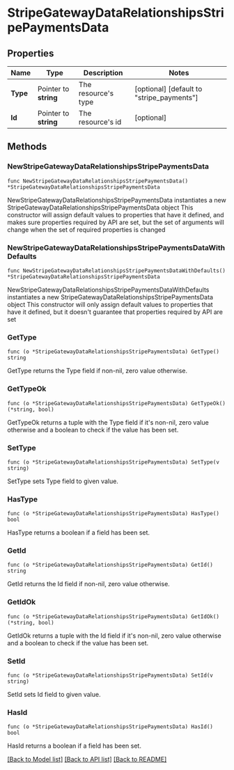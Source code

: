 # StripeGatewayDataRelationshipsStripePaymentsData

## Properties

Name | Type | Description | Notes
------------ | ------------- | ------------- | -------------
**Type** | Pointer to **string** | The resource&#39;s type | [optional] [default to "stripe_payments"]
**Id** | Pointer to **string** | The resource&#39;s id | [optional] 

## Methods

### NewStripeGatewayDataRelationshipsStripePaymentsData

`func NewStripeGatewayDataRelationshipsStripePaymentsData() *StripeGatewayDataRelationshipsStripePaymentsData`

NewStripeGatewayDataRelationshipsStripePaymentsData instantiates a new StripeGatewayDataRelationshipsStripePaymentsData object
This constructor will assign default values to properties that have it defined,
and makes sure properties required by API are set, but the set of arguments
will change when the set of required properties is changed

### NewStripeGatewayDataRelationshipsStripePaymentsDataWithDefaults

`func NewStripeGatewayDataRelationshipsStripePaymentsDataWithDefaults() *StripeGatewayDataRelationshipsStripePaymentsData`

NewStripeGatewayDataRelationshipsStripePaymentsDataWithDefaults instantiates a new StripeGatewayDataRelationshipsStripePaymentsData object
This constructor will only assign default values to properties that have it defined,
but it doesn't guarantee that properties required by API are set

### GetType

`func (o *StripeGatewayDataRelationshipsStripePaymentsData) GetType() string`

GetType returns the Type field if non-nil, zero value otherwise.

### GetTypeOk

`func (o *StripeGatewayDataRelationshipsStripePaymentsData) GetTypeOk() (*string, bool)`

GetTypeOk returns a tuple with the Type field if it's non-nil, zero value otherwise
and a boolean to check if the value has been set.

### SetType

`func (o *StripeGatewayDataRelationshipsStripePaymentsData) SetType(v string)`

SetType sets Type field to given value.

### HasType

`func (o *StripeGatewayDataRelationshipsStripePaymentsData) HasType() bool`

HasType returns a boolean if a field has been set.

### GetId

`func (o *StripeGatewayDataRelationshipsStripePaymentsData) GetId() string`

GetId returns the Id field if non-nil, zero value otherwise.

### GetIdOk

`func (o *StripeGatewayDataRelationshipsStripePaymentsData) GetIdOk() (*string, bool)`

GetIdOk returns a tuple with the Id field if it's non-nil, zero value otherwise
and a boolean to check if the value has been set.

### SetId

`func (o *StripeGatewayDataRelationshipsStripePaymentsData) SetId(v string)`

SetId sets Id field to given value.

### HasId

`func (o *StripeGatewayDataRelationshipsStripePaymentsData) HasId() bool`

HasId returns a boolean if a field has been set.


[[Back to Model list]](../README.md#documentation-for-models) [[Back to API list]](../README.md#documentation-for-api-endpoints) [[Back to README]](../README.md)


